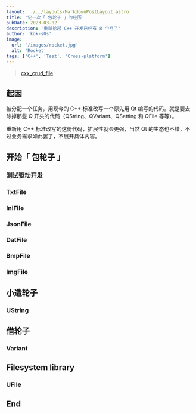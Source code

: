 ```yaml
---
layout: ../../layouts/MarkdownPostLayout.astro
title: '记一次「 包轮子 」的经历'
pubDate: 2023-03-02
description: '重新拾起 C++ 开发已经有 8 个月了'
author: 'kok-s0s'
image:
  url: '/images/rocket.jpg'
  alt: 'Rocket'
tags: ['C++', 'Test', 'Cross-platform']
---
```


> [cxx_crud_file](https://github.com/kok-s0s/cxx_crud_file)

## 起因

被分配一个任务，用现今的 C++ 标准改写一个原先用 Qt 编写的代码。就是要去除掉那些 Q 开头的代码（QString、QVariant、QSetting 和 QFile 等等）。

重新用 C++ 标准改写的这份代码，扩展性就会更强，当然 Qt 的生态也不错，不过业务需求如此罢了，不展开具体内容。

## 开始「 包轮子 」

### 测试驱动开发

### TxtFile

### IniFile

### JsonFile

### DatFile

### BmpFile

### ImgFile

## 小造轮子

### UString

## 借轮子

### Variant

## Filesystem library

### UFile

## End
